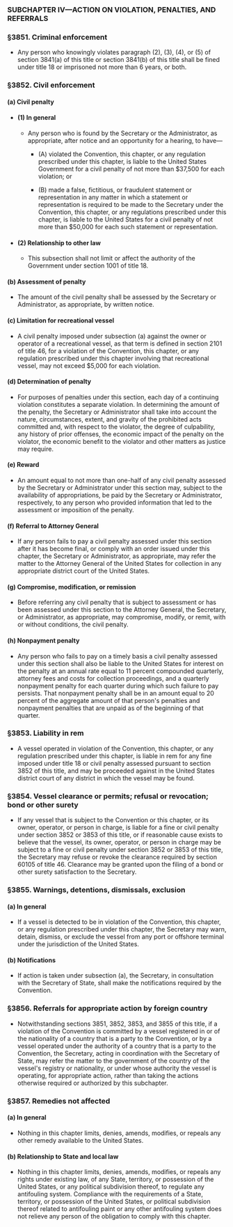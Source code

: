 ### SUBCHAPTER IV—ACTION ON VIOLATION, PENALTIES, AND REFERRALS

### §3851. Criminal enforcement
* Any person who knowingly violates paragraph (2), (3), (4), or (5) of section 3841(a) of this title or section 3841(b) of this title shall be fined under title 18 or imprisoned not more than 6 years, or both.

### §3852. Civil enforcement
#### (a) Civil penalty
* #### (1) In general
  * Any person who is found by the Secretary or the Administrator, as appropriate, after notice and an opportunity for a hearing, to have—

    * (A) violated the Convention, this chapter, or any regulation prescribed under this chapter, is liable to the United States Government for a civil penalty of not more than $37,500 for each violation; or

    * (B) made a false, fictitious, or fraudulent statement or representation in any matter in which a statement or representation is required to be made to the Secretary under the Convention, this chapter, or any regulations prescribed under this chapter, is liable to the United States for a civil penalty of not more than $50,000 for each such statement or representation.

* #### (2) Relationship to other law
  * This subsection shall not limit or affect the authority of the Government under section 1001 of title 18.

#### (b) Assessment of penalty
* The amount of the civil penalty shall be assessed by the Secretary or Administrator, as appropriate, by written notice.

#### (c) Limitation for recreational vessel
* A civil penalty imposed under subsection (a) against the owner or operator of a recreational vessel, as that term is defined in section 2101 of title 46, for a violation of the Convention, this chapter, or any regulation prescribed under this chapter involving that recreational vessel, may not exceed $5,000 for each violation.

#### (d) Determination of penalty
* For purposes of penalties under this section, each day of a continuing violation constitutes a separate violation. In determining the amount of the penalty, the Secretary or Administrator shall take into account the nature, circumstances, extent, and gravity of the prohibited acts committed and, with respect to the violator, the degree of culpability, any history of prior offenses, the economic impact of the penalty on the violator, the economic benefit to the violator and other matters as justice may require.

#### (e) Reward
* An amount equal to not more than one-half of any civil penalty assessed by the Secretary or Administrator under this section may, subject to the availability of appropriations, be paid by the Secretary or Administrator, respectively, to any person who provided information that led to the assessment or imposition of the penalty.

#### (f) Referral to Attorney General
* If any person fails to pay a civil penalty assessed under this section after it has become final, or comply with an order issued under this chapter, the Secretary or Administrator, as appropriate, may refer the matter to the Attorney General of the United States for collection in any appropriate district court of the United States.

#### (g) Compromise, modification, or remission
* Before referring any civil penalty that is subject to assessment or has been assessed under this section to the Attorney General, the Secretary, or Administrator, as appropriate, may compromise, modify, or remit, with or without conditions, the civil penalty.

#### (h) Nonpayment penalty
* Any person who fails to pay on a timely basis a civil penalty assessed under this section shall also be liable to the United States for interest on the penalty at an annual rate equal to 11 percent compounded quarterly, attorney fees and costs for collection proceedings, and a quarterly nonpayment penalty for each quarter during which such failure to pay persists. That nonpayment penalty shall be in an amount equal to 20 percent of the aggregate amount of that person's penalties and nonpayment penalties that are unpaid as of the beginning of that quarter.

### §3853. Liability in rem
* A vessel operated in violation of the Convention, this chapter, or any regulation prescribed under this chapter, is liable in rem for any fine imposed under title 18 or civil penalty assessed pursuant to section 3852 of this title, and may be proceeded against in the United States district court of any district in which the vessel may be found.

### §3854. Vessel clearance or permits; refusal or revocation; bond or other surety
* If any vessel that is subject to the Convention or this chapter, or its owner, operator, or person in charge, is liable for a fine or civil penalty under section 3852 or 3853 of this title, or if reasonable cause exists to believe that the vessel, its owner, operator, or person in charge may be subject to a fine or civil penalty under section 3852 or 3853 of this title, the Secretary may refuse or revoke the clearance required by section 60105 of title 46. Clearance may be granted upon the filing of a bond or other surety satisfaction to the Secretary.

### §3855. Warnings, detentions, dismissals, exclusion
#### (a) In general
* If a vessel is detected to be in violation of the Convention, this chapter, or any regulation prescribed under this chapter, the Secretary may warn, detain, dismiss, or exclude the vessel from any port or offshore terminal under the jurisdiction of the United States.

#### (b) Notifications
* If action is taken under subsection (a), the Secretary, in consultation with the Secretary of State, shall make the notifications required by the Convention.

### §3856. Referrals for appropriate action by foreign country
* Notwithstanding sections 3851, 3852, 3853, and 3855 of this title, if a violation of the Convention is committed by a vessel registered in or of the nationality of a country that is a party to the Convention, or by a vessel operated under the authority of a country that is a party to the Convention, the Secretary, acting in coordination with the Secretary of State, may refer the matter to the government of the country of the vessel's registry or nationality, or under whose authority the vessel is operating, for appropriate action, rather than taking the actions otherwise required or authorized by this subchapter.

### §3857. Remedies not affected
#### (a) In general
* Nothing in this chapter limits, denies, amends, modifies, or repeals any other remedy available to the United States.

#### (b) Relationship to State and local law
* Nothing in this chapter limits, denies, amends, modifies, or repeals any rights under existing law, of any State, territory, or possession of the United States, or any political subdivision thereof, to regulate any antifouling system. Compliance with the requirements of a State, territory, or possession of the United States, or political subdivision thereof related to antifouling paint or any other antifouling system does not relieve any person of the obligation to comply with this chapter.